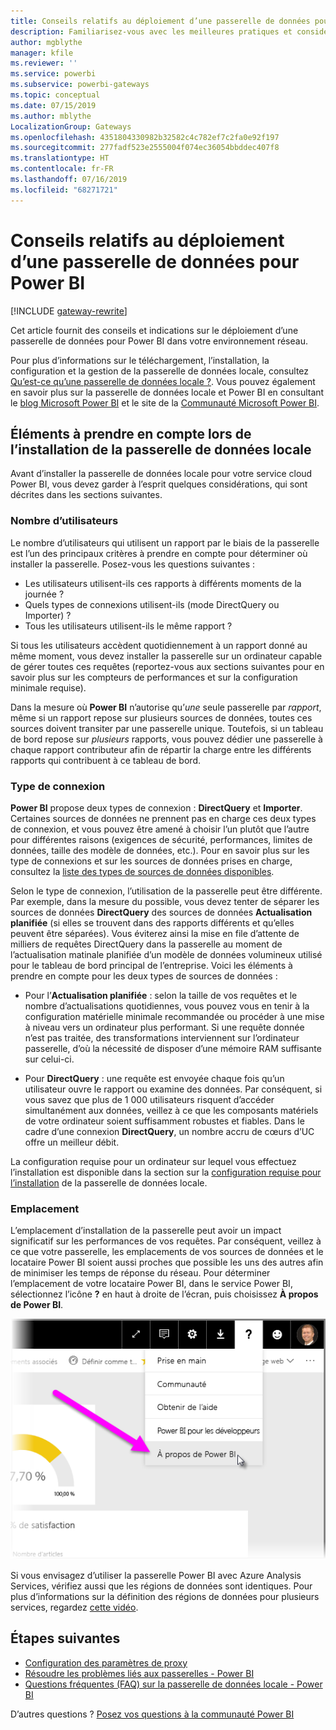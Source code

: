 ```yaml
---
title: Conseils relatifs au déploiement d’une passerelle de données pour Power BI
description: Familiarisez-vous avec les meilleures pratiques et considérations relatives au déploiement d’une passerelle pour Power BI.
author: mgblythe
manager: kfile
ms.reviewer: ''
ms.service: powerbi
ms.subservice: powerbi-gateways
ms.topic: conceptual
ms.date: 07/15/2019
ms.author: mblythe
LocalizationGroup: Gateways
ms.openlocfilehash: 4351804330982b32582c4c782ef7c2fa0e92f197
ms.sourcegitcommit: 277fadf523e2555004f074ec36054bbddec407f8
ms.translationtype: HT
ms.contentlocale: fr-FR
ms.lasthandoff: 07/16/2019
ms.locfileid: "68271721"
---
```

# <a name="guidance-for-deploying-a-data-gateway-for-power-bi"></a>Conseils relatifs au déploiement d’une passerelle de données pour Power BI

[!INCLUDE [gateway-rewrite](includes/gateway-rewrite.md)]

Cet article fournit des conseils et indications sur le déploiement d’une passerelle de données pour Power BI dans votre environnement réseau.

Pour plus d’informations sur le téléchargement, l’installation, la configuration et la gestion de la passerelle de données locale, consultez [Qu’est-ce qu’une passerelle de données locale ?](/data-integration/gateway/service-gateway-onprem). Vous pouvez également en savoir plus sur la passerelle de données locale et Power BI en consultant le [blog Microsoft Power BI](https://powerbi.microsoft.com/blog/) et le site de la [Communauté Microsoft Power BI](https://community.powerbi.com/).

## <a name="installation-considerations-for-the-on-premises-data-gateway"></a>Éléments à prendre en compte lors de l’installation de la passerelle de données locale

Avant d’installer la passerelle de données locale pour votre service cloud Power BI, vous devez garder à l’esprit quelques considérations, qui sont décrites dans les sections suivantes.

### <a name="number-of-users"></a>Nombre d’utilisateurs

Le nombre d’utilisateurs qui utilisent un rapport par le biais de la passerelle est l’un des principaux critères à prendre en compte pour déterminer où installer la passerelle. Posez-vous les questions suivantes :

* Les utilisateurs utilisent-ils ces rapports à différents moments de la journée ?
* Quels types de connexions utilisent-ils (mode DirectQuery ou Importer) ?
* Tous les utilisateurs utilisent-ils le même rapport ?

Si tous les utilisateurs accèdent quotidiennement à un rapport donné au même moment, vous devez installer la passerelle sur un ordinateur capable de gérer toutes ces requêtes (reportez-vous aux sections suivantes pour en savoir plus sur les compteurs de performances et sur la configuration minimale requise).

Dans la mesure où **Power BI** n’autorise qu’*une* seule passerelle par *rapport*, même si un rapport repose sur plusieurs sources de données, toutes ces sources doivent transiter par une passerelle unique. Toutefois, si un tableau de bord repose sur *plusieurs* rapports, vous pouvez dédier une passerelle à chaque rapport contributeur afin de répartir la charge entre les différents rapports qui contribuent à ce tableau de bord.

### <a name="connection-type"></a>Type de connexion

**Power BI** propose deux types de connexion : **DirectQuery** et **Importer**. Certaines sources de données ne prennent pas en charge ces deux types de connexion, et vous pouvez être amené à choisir l’un plutôt que l’autre pour différentes raisons (exigences de sécurité, performances, limites de données, taille des modèle de données, etc.). Pour en savoir plus sur les type de connexions et sur les sources de données prises en charge, consultez la [liste des types de sources de données disponibles](service-gateway-data-sources.md#list-of-available-data-source-types).

Selon le type de connexion, l’utilisation de la passerelle peut être différente. Par exemple, dans la mesure du possible, vous devez tenter de séparer les sources de données **DirectQuery** des sources de données **Actualisation planifiée** (si elles se trouvent dans des rapports différents et qu’elles peuvent être séparées). Vous éviterez ainsi la mise en file d’attente de milliers de requêtes DirectQuery dans la passerelle au moment de l’actualisation matinale planifiée d’un modèle de données volumineux utilisé pour le tableau de bord principal de l’entreprise. Voici les éléments à prendre en compte pour les deux types de sources de données :

* Pour l’**Actualisation planifiée** : selon la taille de vos requêtes et le nombre d’actualisations quotidiennes, vous pouvez vous en tenir à la configuration matérielle minimale recommandée ou procéder à une mise à niveau vers un ordinateur plus performant. Si une requête donnée n’est pas traitée, des transformations interviennent sur l’ordinateur passerelle, d’où la nécessité de disposer d’une mémoire RAM suffisante sur celui-ci.

* Pour **DirectQuery** : une requête est envoyée chaque fois qu’un utilisateur ouvre le rapport ou examine des données. Par conséquent, si vous savez que plus de 1 000 utilisateurs risquent d’accéder simultanément aux données, veillez à ce que les composants matériels de votre ordinateur soient suffisamment robustes et fiables. Dans le cadre d’une connexion **DirectQuery**, un nombre accru de cœurs d’UC offre un meilleur débit.

La configuration requise pour un ordinateur sur lequel vous effectuez l’installation est disponible dans la section sur la [configuration requise pour l’installation](/data-integration/gateway/service-gateway-install#requirements) de la passerelle de données locale.

### <a name="location"></a>Emplacement

L’emplacement d’installation de la passerelle peut avoir un impact significatif sur les performances de vos requêtes. Par conséquent, veillez à ce que votre passerelle, les emplacements de vos sources de données et le locataire Power BI soient aussi proches que possible les uns des autres afin de minimiser les temps de réponse du réseau. Pour déterminer l’emplacement de votre locataire Power BI, dans le service Power BI, sélectionnez l’icône **?** en haut à droite de l’écran, puis choisissez **À propos de Power BI**.

![Déterminer l’emplacement de votre locataire Power BI](media/service-gateway-deployment-guidance/powerbi-gateway-deployment-guidance_02.png)

Si vous envisagez d’utiliser la passerelle Power BI avec Azure Analysis Services, vérifiez aussi que les régions de données sont identiques. Pour plus d’informations sur la définition des régions de données pour plusieurs services, regardez [cette vidéo](https://guyinacube.com/2018/01/power-bi-azure-analysis-services-gateway-data-region/).

## <a name="next-steps"></a>Étapes suivantes

* [Configuration des paramètres de proxy](/data-integration/gateway/service-gateway-proxy)  
* [Résoudre les problèmes liés aux passerelles - Power BI](service-gateway-onprem-tshoot.md)  
* [Questions fréquentes (FAQ) sur la passerelle de données locale - Power BI](service-gateway-power-bi-faq.md)  

D’autres questions ? [Posez vos questions à la communauté Power BI](http://community.powerbi.com/)

